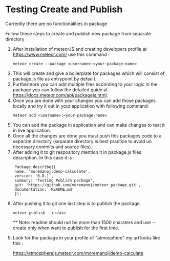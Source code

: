 # Testing Create and Publish #

Currently there are no functionalities in package

Follow these steps to create and publish new package from separate directory
1.  After installation of meteorJS and creating developers profile at https://www.meteor.com/ use this command :  
    ```
    meteor create --package <username>:<your-package-name> 
    ```
2. This will create and give a boilerplate for packages which will consist of package.js file as entrypoint by default.
3. Furthermore you can add multiple files according to your logic in the package you can follow the detailed guide at https://docs.meteor.com/api/packagejs.html. 
4. Once you are done with your changes you can add those packages locally and try it out in your application with following command: 
    ```
    meteor add <username>:<your-package-name>
    ```
5. You can add the package in application and can make changes to test it in live application.
6. Once all the changes are done you must push this packages code to a separate directory (separate directory is best practice to avoid un necessary commits and source files).
7. After adding it to git respository mention it in package.js files description. In this case it is :  
``` 
    Package.describe({
    name: 'moremanoj:demo-calculate',
    version: '0.0.1',
    summary: 'Testing Publish package',
    git: 'https://github.com/moremanoj/meteor_package.git',
    documentation: 'README.md'
    });
```
8. After pushing it to git one last step is to publish the package. 
    ```
    meteor publish --create 
    ```

    ** Note: readme should not be more than 1500 charaters and use --create only when want to publish for the first time.
9. Look for the package in your profile of "atmosphere" 
    my url looks like this : 

    https://atmospherejs.meteor.com/moremanoj/demo-calculate
